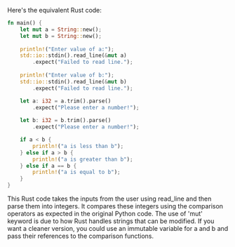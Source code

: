 Here's the equivalent Rust code:
```rust
fn main() {
    let mut a = String::new();
    let mut b = String::new();
    
    println!("Enter value of a:");
    std::io::stdin().read_line(&mut a)
        .expect("Failed to read line.");
        
    println!("Enter value of b:");
    std::io::stdin().read_line(&mut b)
        .expect("Failed to read line.");

    let a: i32 = a.trim().parse()
        .expect("Please enter a number!");
        
    let b: i32 = b.trim().parse()
        .expect("Please enter a number!");

    if a < b {
        println!("a is less than b");
    } else if a > b {
        println!("a is greater than b");
    } else if a == b {
        println!("a is equal to b");
    }
}
```
This Rust code takes the inputs from the user using read_line and then parse them into integers. It compares these integers using the comparison operators as expected in the original Python code. The use of 'mut' keyword is due to how Rust handles strings that can be modified. If you want a cleaner version, you could use an immutable variable for a and b and pass their references to the comparison functions.
